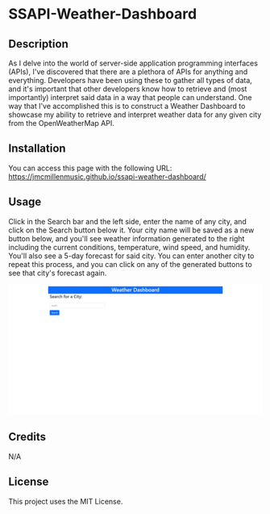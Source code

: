 # SSAPI-Weather-Dashboard

## Description

As I delve into the world of server-side application programming interfaces (APIs), I've discovered that there are a plethora of APIs for anything and everything. Developers have been using these to gather all types of data, and it's important that other developers know how to retrieve and (most importantly) interpret said data in a way that people can understand. One way that I've accomplished this is to construct a Weather Dashboard to showcase my ability to retrieve and interpret weather data for any given city from the OpenWeatherMap API.

## Installation

You can access this page with the following URL:
https://jmcmillenmusic.github.io/ssapi-weather-dashboard/

## Usage

Click in the Search bar and the left side, enter the name of any city, and click on the Search button below it. Your city name will be saved as a new button below, and you'll see weather information generated to the right including the current conditions, temperature, wind speed, and humidity. You'll also see a 5-day forecast for said city. You can enter another city to repeat this process, and you can click on any of the generated buttons to see that city's forecast again.

![screenshot](/assets/screenshot.png)

## Credits

N/A

## License

This project uses the MIT License.